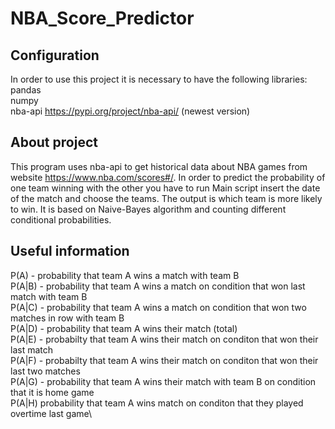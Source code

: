# NBA_Score_Predictor

## Configuration
In order to use this project it is necessary to have the following libraries:\
pandas\
numpy\
nba-api https://pypi.org/project/nba-api/ (newest version)

## About project
This program uses nba-api to get historical data about NBA games from website https://www.nba.com/scores#/.
In order to predict the probability of one team winning with the other you have to run Main script insert the date of the  match and choose the teams. The output is which team is more likely to win. It is based on Naive-Bayes algorithm and counting different conditional probabilities. 

## Useful information  
P(A) - probability that team A wins a match with team B  
P(A|B) - probability that team A wins a match on condition that won last match with team B  
P(A|C) - probability that team A wins a match on condition that won two matches in row with team B  
P(A|D) - probability that team A wins their match (total)\
P(A|E) - probabilty that team A wins their match on conditon that won their last match\
P(A|F) - probabilty that team A wins their match on conditon that won their last two matches\
P(A|G) - probability that team A wins their match with team B on condition that it is home game\
P(A|H) probability that team A wins match on conditon that they played overtime last game\

